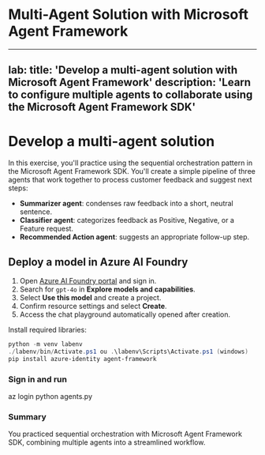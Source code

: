 # Multi-Agent Solution with Microsoft Agent Framework

---

lab:
title: 'Develop a multi-agent solution with Microsoft Agent Framework'
description: 'Learn to configure multiple agents to collaborate using the Microsoft Agent Framework SDK'
--------------------------------------------------------------------------------------------------------

# Develop a multi-agent solution

In this exercise, you'll practice using the sequential orchestration pattern in the Microsoft Agent Framework SDK. You'll create a simple pipeline of three agents that work together to process customer feedback and suggest next steps:

* **Summarizer agent**: condenses raw feedback into a short, neutral sentence.
* **Classifier agent**: categorizes feedback as Positive, Negative, or a Feature request.
* **Recommended Action agent**: suggests an appropriate follow-up step.


## Deploy a model in Azure AI Foundry

1. Open [Azure AI Foundry portal](https://ai.azure.com) and sign in.
2. Search for `gpt-4o` in **Explore models and capabilities**.
3. Select **Use this model** and create a project.
4. Confirm resource settings and select **Create**.
5. Access the chat playground automatically opened after creation.



Install required libraries:

```powershell
python -m venv labenv
./labenv/bin/Activate.ps1 ou .\labenv\Scripts\Activate.ps1 (windows)
pip install azure-identity agent-framework
```


### Sign in and run

az login
python agents.py

### Summary

You practiced sequential orchestration with Microsoft Agent Framework SDK, combining multiple agents into a streamlined workflow.

